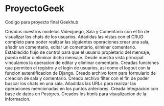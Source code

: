 # ProyectoGeek

Codigo para proyecto final Geekhub

Creados nuestros modelos Videojuego, Sala y Comentario con el fin de visualizar los chats de los usuarios.
Añadidas las vistas con el CRUD completo para poder realizar las siguientes operaciones:crear una sala, añadir un comentario, editar un comentario, eliminar comentario.
Establecido flujo de control para que el usuario propietario del mensaje, pueda editar o eliminar dicho mensaje.
Desde nuestra vista principal vinculamos la operacion de editar y eliminar comentario.
Creadas funciones que permiten el registro y el login de usuarios, asi como el logout con la funcion autentificacion de Django.
Creado archivo form para formulario de creacion de sala y comentario.
Creado archivo filter con el fin de poder buscar los chats en una sala.
Añadidas las URLs para realizar las operaciones mencionadas en los puntos anteriores.
Creada integracion con base de datos en Postgres.
Creados los htmls para visualizacion de la informacion.

